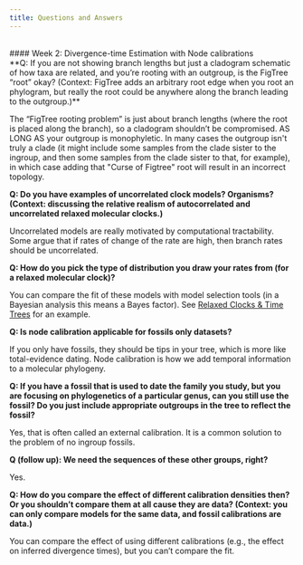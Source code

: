 ```yaml
---
title: Questions and Answers
---
```


<br>
#### Week 2: Divergence-time Estimation with Node calibrations

<br>
**Q: If you are not showing branch lengths but just a cladogram schematic of how taxa are related, and you’re rooting with an outgroup, is the FigTree “root” okay? (Context: FigTree adds an arbitrary root edge when you root an phylogram, but really the root could be anywhere along the branch leading to the outgroup.)**

The “FigTree rooting problem” is just about branch lengths (where the root is placed along the branch), so a cladogram shouldn’t be compromised. AS LONG AS your outgroup is monophyletic. In many cases the outgroup isn't truly a clade (it might include some samples from the clade sister to the ingroup, and then some samples from the clade sister to that, for example), in which case adding that "Curse of Figtree" root will result in an incorrect topology.


**Q: Do you have examples of uncorrelated clock models? Organisms? (Context: discussing the relative realism of autocorrelated and uncorrelated relaxed molecular clocks.)**

Uncorrelated models are really motivated by computational tractability. Some argue that if rates of change of the rate are high, then branch rates should be uncorrelated.

**Q: How do you pick the type of distribution you draw your rates from (for a relaxed molecular clock)?**

You can compare the fit of these models with model selection tools (in a Bayesian analysis this means a Bayes factor). See [Relaxed Clocks & Time Trees](https://revbayes.github.io/tutorials/clocks/) for an example.

**Q: Is node calibration applicable for fossils only datasets?**

If you only have fossils, they should be tips in your tree, which is more like total-evidence dating. Node calibration is how we add temporal information to a molecular phylogeny.

**Q: If you have a fossil that is used to date the family you study, but you are focusing on phylogenetics of a particular genus, can you still use the fossil? Do you just include appropriate outgroups in the tree to reflect the fossil?**

Yes, that is often called an external calibration. It is a common solution to the problem of no ingroup fossils.<br>

**Q (follow up): We need the sequences of these other groups, right?**

Yes.

**Q: How do you compare the effect of different calibration densities then? Or you shouldn’t compare them at all cause they are data? (Context: you can only compare models for the same data, and fossil calibrations are data.)**

You can compare the effect of using different calibrations (e.g., the effect on inferred divergence times), but you can’t compare the fit.
